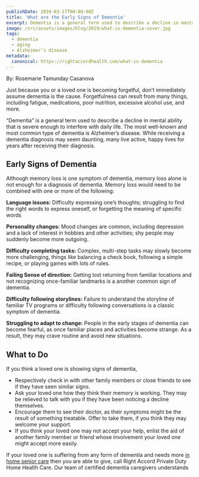 ```yaml
---
publishDate: 2019-03-17T00:00:00Z
title: 'What are the Early Signs of Dementia'
excerpt: Dementia is a general term used to describe a decline in mental ability that is severe enough to interfere with daily life. The most well-known and most common type of dementia is Alzheimer’s disease.
image: /src/assets/images/blog/2019/what-is-dementia-cover.jpg
tags:
  - dementia
  - aging
  - Alzheimer’s disease
metadata:
  canonical: https://rightaccordhealth.com/what-is-dementia
---
```




By: Rosemarie Tamunday Casanova



Just because you or a loved one is becoming forgetful, don’t immediately assume dementia is the cause. Forgetfulness can result from many things, including fatigue, medications, poor nutrition, excessive alcohol use, and more.

“Dementia” is a general term used to describe a decline in mental ability that is severe enough to interfere with daily life. The most well-known and most common type of dementia is Alzheimer’s disease. While receiving a dementia diagnosis may seem daunting, many live active, happy lives for years after receiving their diagnosis.

Early Signs of Dementia
-----------------------

Although memory loss is one symptom of dementia, memory loss alone is not enough for a diagnosis of dementia. Memory loss would need to be combined with one or more of the following:

**Language issues:** Difficulty expressing one’s thoughts; struggling to find the right words to express oneself, or forgetting the meaning of specific words

**Personality changes:** Mood changes are common, including depression and a lack of interest in hobbies and other activities; shy people may suddenly become more outgoing.

**Difficulty completing tasks:** Complex, multi-step tasks may slowly become more challenging, things like balancing a check book, following a simple recipe, or playing games with lots of rules.

**Failing Sense of direction:** Getting lost returning from familiar locations and not recognizing once-familiar landmarks is a another common sign of dementia.

**Difficulty following storylines:** Failure to understand the storyline of familiar TV programs or difficulty following conversations is a classic symptom of dementia.

**Struggling to adapt to change:** People in the early stages of dementia can become fearful, as once familiar places and activities become strange. As a result, they may crave routine and avoid new situations.

What to Do
----------

If you think a loved one is showing signs of dementia,

*   Respectively check in with other family members or close friends to see if they have seen similar signs.
*   Ask your loved one how they think their memory is working. They may be relieved to talk with you if they have been noticing a decline themselves.
*   Encourage them to see their doctor, as their symptoms might be the result of something treatable. Offer to take them, if you think they may welcome your support.
*   If you think your loved one may not accept your help, enlist the aid of another family member or friend whose involvement your loved one might accept more easily.

  

If your loved one is suffering from any form of dementia and needs more [in home senior care](https://rightaccordhealth.com/services/live-in-homecare.html) then you are able to give, call Right Accord Private Duty Home Health Care. Our team of certified dementia caregivers understands